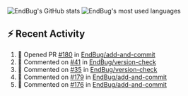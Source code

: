 ![EndBug's GitHub stats](https://github-readme-stats.vercel.app/api?username=endbug&show_icons=true&theme=dark)
![EndBug's most used languages](https://github-readme-stats.vercel.app/api/top-langs/?username=endbug&layout=compact&theme=dark)

## ⚡ Recent Activity

<!--START_SECTION:activity-->
1. 💪 Opened PR [#180](https://github.com//EndBug/add-and-commit/pull/180) in [EndBug/add-and-commit](https://github.com//EndBug/add-and-commit)
2. 💬 Commented on [#41](https://github.com//EndBug/version-check/issues/41) in [EndBug/version-check](https://github.com//EndBug/version-check)
3. 💬 Commented on [#35](https://github.com//EndBug/version-check/issues/35) in [EndBug/version-check](https://github.com//EndBug/version-check)
4. 💬 Commented on [#179](https://github.com//EndBug/add-and-commit/issues/179) in [EndBug/add-and-commit](https://github.com//EndBug/add-and-commit)
5. 💬 Commented on [#176](https://github.com//EndBug/add-and-commit/issues/176) in [EndBug/add-and-commit](https://github.com//EndBug/add-and-commit)
<!--END_SECTION:activity-->
